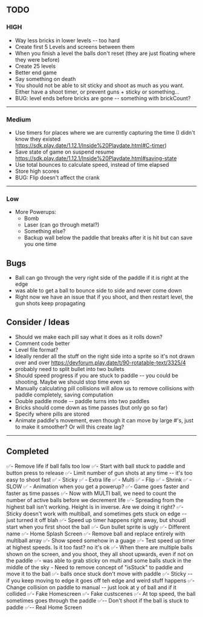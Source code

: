 ## TODO

### HIGH

- Way less bricks in lower levels -- too hard
- Create first 5 Levels and screens between them
- When you finish a level the balls don't reset (they are just floating where they were before)
- Create 25 levels
- Better end game
- Say something on death
- You should not be able to sit sticky and shoot as much as you want. Either have a shoot timer, or prevent guns + sticky or something...
- BUG: level ends before bricks are gone -- something with brickCount?

---

### Medium

- Use timers for places where we are currently capturing the time (I didn't know they existed https://sdk.play.date/1.12.1/Inside%20Playdate.html#C-timer)
- Save state of game on suspend resume https://sdk.play.date/1.12.1/Inside%20Playdate.html#saving-state
- Use total bounces to calculate speed, instead of time elapsed
- Store high scores
- BUG: Flip doesn't affect the crank

---

### Low

- More Powerups:
  - Bomb
  - Laser (can go through metal?)
  - Something else?
  - Backup wall below the paddle that breaks after it is hit but can save you one time

## Bugs

- Ball can go through the very right side of the paddle if it is right at the edge
- was able to get a ball to bounce side to side and never come down
- Right now we have an issue that if you shoot, and then restart level, the gun shots keep propagating

## Consider / Ideas

- Should we make each pill say what it does as it rolls down?
- Comment code better
- Level file format?
- Ideally render all the stuff on the right side into a sprite so it's not drawn over and over
  https://devforum.play.date/t/90-rotatable-text/3325/4
- probably need to split bullet into two bullets
- Should speed progress if you are stuck to paddle -- you could be shooting. Maybe we should stop time even so
- Manually calculating pill collisions will allow us to remove collisions with paddle completely, saving computation
- Double paddle mode -- paddle turns into two paddles
- Bricks should come down as time passes (but only go so far)
- Specify where pills are stored
- Animate paddle's movement, even though it can move by large #'s, just to make it smoother? Or will this create lag?

---

## Completed

✅- Remove life if ball falls too low
✅- Start with ball stuck to paddle and button press to release
✅- Limit number of gun shots at any time -- it's too easy to shoot fast
✅ - Sticky
✅ - Extra life
✅ - Multi
✅ - Flip
✅ - Shrink
✅ - SLOW
✅ - Animation when you get a powerup?
✅- Game goes faster and faster as time passes
✅- Now with MULTI ball, we need to count the number of active balls before we decrement life
✅- Spreading from the highest ball isn't working. Height is in inverse. Are we doing it right?
✅- Sticky doesn't work with multiball, and sometimes gets stuck on edge -- just turned it off blah
✅- Speed up timer happens right away, but shoudl start when you first shoot the ball
✅- Gun bullet sprite is ugly
✅- Different name
✅- Home Splash Screen
✅- Remove ball and replace entirely with multiball array
✅- Show speed somehow in a guage
✅- Test speed up timer at highest speeds. Is it too fast? no it's ok
✅- When there are multiple balls shown on the screen, and you shoot, they all shoot upwards, even if not on the paddle
✅- was able to grab sticky on multi and some balls stuck in the middle of the sky - Need to remove concept of "isStuck" to paddle and move it to the ball
✅- balls once stuck don't move with paddle
✅- Sticky -- if you keep moving to edge it goes off teh edge and weird stuff happens
✅- Change collision on paddle to manual -- just look at y of ball and if it collided
✅- Fake Homescreen
✅- Fake custscenes
✅- At top speed, the ball sometimes goes through the paddle
✅-- Don't shoot if the ball is stuck to paddle
✅-- Real Home Screen
